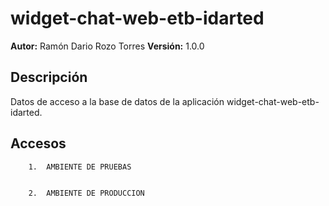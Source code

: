 # widget-chat-web-etb-idarted  

**Autor:** Ramón Dario Rozo Torres
**Versión:** 1.0.0

## Descripción

Datos de acceso a la base de datos de la aplicación widget-chat-web-etb-idarted.

## Accesos

```bash
    1.  AMBIENTE DE PRUEBAS


    2.  AMBIENTE DE PRODUCCION




```
